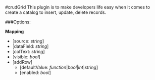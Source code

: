 #crudGrid
This plugin is to make developers life easy when it comes to create a catalog to insert, update, delete records.

###Options:


 **Mapping**
  - [source: *string*]
  - [dataField: *string*]
  - [colText: *string*]
  - [visible: *bool*]
  -  [addRow]
     - [defaultValue: *function*|*bool*|*int*|*string*]
     - [enabled: *bool*]
  

